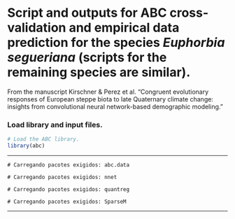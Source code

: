Script and outputs for ABC cross-validation and empirical data
prediction for the species *Euphorbia segueriana* (scripts for the
remaining species are similar).
================

From the manuscript Kirschner & Perez et al. “Congruent evolutionary
responses of European steppe biota to late Quaternary climate change:
insights from convolutional neural network-based demographic modeling.”

### Load library and input files.

``` r
# Load the ABC library.
library(abc)
```

---
    
    # Carregando pacotes exigidos: abc.data

    # Carregando pacotes exigidos: nnet

    # Carregando pacotes exigidos: quantreg

    # Carregando pacotes exigidos: SparseM

---
